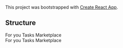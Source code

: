 This project was bootstrapped with [Create React App](https://github.com/facebook/create-react-app).

## Structure

<Navbar>
    <NavbarItem lg={order:1} left>
        <Brand />
    <NavbarItem/>
    <Collapse isOpen={!collapsed} >
        <Nav>
            <NavItem>
                <NavLink href="">For you</NavLink>
            </NavItem>
            <NavItem>
                <NavLink href="">Tasks</NavLink>
            </NavItem>
            <NavItem>
                <NavLink href="">Marketplace</NavLink>
            </NavItem>
        </Nav>
    </Collapse>
    <Nav lg={order:2}>
        <NavItem>
            <NavLink href="">For you</NavLink>
        </NavItem>
        <NavItem>
            <NavLink href="">Tasks</NavLink>
        </NavItem>
        <NavItem>
            <NavLink href="">Marketplace</NavLink>
        </NavItem>
    </Nav>
    <Nav right lg={order:3}>
        <NavItem>
            <Avatar />
        </NavItem>
        <NavItem>
            <Schedule />
        </NavItem>
    </Nav>
    <!-- Can we remove NavItem with Toggler, Not required Dugh -->
    <NavItem>
        <NavbarToggler lg={order:3, visible} md={visible} sm={visible} icon={open: HamburgerIcon, close: CloseIcon}>
    </NavItem>
  </Navbar>
